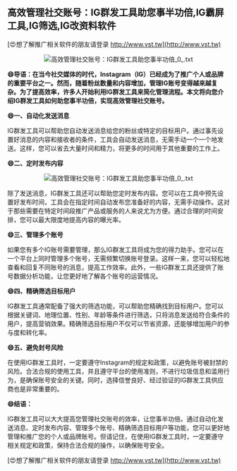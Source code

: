 ## **高效管理社交账号：IG群发工具助您事半功倍,IG霸屏工具,IG筛选,IG改资料软件**

[😍想了解推广相关软件的朋友请登录 http://www.vst.tw](http://www.vst.tw)

 <center><img src="https://vst.tw/MP4/tuiguang/png/5.png" alt="高效管理社交账号：IG群发工具助您事半功倍_0_.txt"></center>

**😄导语：在当今社交媒体的时代，Instagram（IG）已经成为了推广个人或品牌的重要平台之一。然而，随着粉丝数量和内容增加，管理IG账号变得越来越复杂。为了提高效率，许多人开始利用IG群发工具来简化管理流程。本文将向您介绍IG群发工具如何助您事半功倍，实现高效管理社交账号。**

**😄一、自动化发送消息**

IG群发工具可以帮助您自动发送消息给您的粉丝或特定的目标用户。通过事先设置好消息的内容和接收者的条件，工具会自动发送消息，无需手动一个一个地发送。这样，您可以省去大量时间和精力，将更多的时间用于其他重要的工作上。

**😄二、定时发布内容**

 <center><img src="https://vst.tw/MP4/tuiguang/png/1.png" alt="高效管理社交账号：IG群发工具助您事半功倍_0_.txt"></center>

除了发送消息，IG群发工具还可以帮助您定时发布内容。您可以在工具中预先设置好发布时间，工具会在指定时间自动发布您准备好的内容，无需手动操作。这对于那些需要在特定时间段推广产品或服务的人来说尤为方便。通过合理的时间安排，您可以最大限度地提高内容的曝光率。

**😄三、管理多个账号**

如果您有多个IG账号需要管理，那么IG群发工具将成为您的得力助手。您可以在一个平台上同时管理多个账号，无需频繁切换账号登录。这样一来，您可以轻松地查看和回复不同账号的消息，提高工作效率。此外，一些IG群发工具还提供了账号数据分析功能，让您更好地了解各个账号的运营情况。

**😄四、精确筛选目标用户**

IG群发工具通常配备了强大的筛选功能，可以帮助您精确找到目标用户。您可以根据关键词、地理位置、性别、年龄等条件进行筛选，只将消息发送给符合条件的用户，提高营销效果。精确筛选目标用户不仅可以节省资源，还能够增加用户的参与度和转化率。

**😄五、避免封号风险**

在使用IG群发工具时，一定要遵守Instagram的规定和政策，以避免账号被封禁的风险。合法合规的使用工具，并且遵守平台的使用准则，不进行垃圾信息和滥用行为，是确保账号安全的关键。同时，选择信誉良好、经过验证的IG群发工具供应商也是非常重要的。

**😄结语：**

IG群发工具可以大大提高您管理社交账号的效率，让您事半功倍。通过自动化发送消息、定时发布内容、管理多个账号、精确筛选目标用户等功能，您可以更好地管理和推广您的个人或品牌账号。但请记住，在使用IG群发工具时，一定要遵守相关规定和政策，保持合法合规的操作，以确保账号安全。

[😍想了解推广相关软件的朋友请登录 http://www.vst.tw](http://www.vst.tw)



